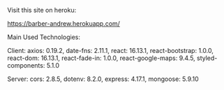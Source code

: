 Visit this site on heroku:

https://barber-andrew.herokuapp.com/

Main Used Technologies:

Client:
    axios: 0.19.2,
    date-fns: 2.11.1,
    react: 16.13.1,
    react-bootstrap: 1.0.0,
    react-dom: 16.13.1,
    react-fade-in: 1.0.0,
    react-google-maps: 9.4.5,
    styled-components: 5.1.0
   
Server:
    cors: 2.8.5,
    dotenv: 8.2.0,
    express: 4.17.1,
    mongoose: 5.9.10
